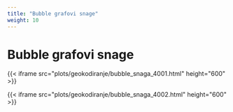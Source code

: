 ```yaml
---
title: "Bubble grafovi snage"
weight: 10
---
```


# Bubble grafovi snage

{{< iframe src="plots/geokodiranje/bubble_snaga_4001.html" height="600" >}}

{{< iframe src="plots/geokodiranje/bubble_snaga_4002.html" height="600" >}}
